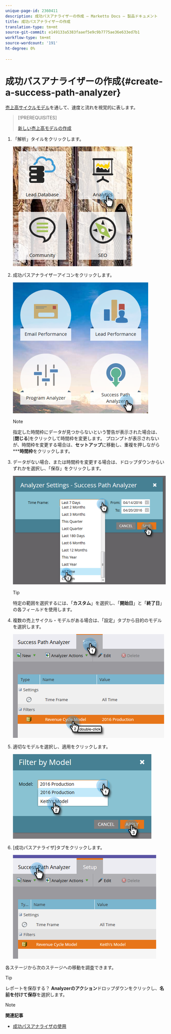 ```yaml
---
unique-page-id: 2360411
description: 成功パスアナライザーの作成 — Marketto Docs — 製品ドキュメント
title: 成功パスアナライザーの作成
translation-type: tm+mt
source-git-commit: e149133a5383faaef5e9c9b7775ae36e633ed7b1
workflow-type: tm+mt
source-wordcount: '191'
ht-degree: 0%

---
```



# 成功パスアナライザーの作成{#create-a-success-path-analyzer}

[売上高サイクルモデル](http://docs.marketo.com/display/docs/revenue+cycle+analytics)を通して、速度と流れを視覚的に表します。

>[!PREREQUISITES]
>
>[新しい売上高モデルの作成](create-a-new-revenue-model.md)

1. 「解析」タイルをクリックします。

   ![](assets/one.png)

1. 成功パスアナライザーアイコンをクリックします。

   ![](assets/two.png)

   >[!NOTE]
   >
   >指定した時間枠にデータが見つからないという警告が表示された場合は、[**閉じる**]をクリックして時間枠を変更します。 プロンプトが表示されないが、時間枠を変更する場合は、**セットアップ**&#x200B;に移動し、重複を押しながら*****時間枠**&#x200B;をクリックします。

1. データがない場合、または時間枠を変更する場合は、ドロップダウンからいずれかを選択し、「保存」をクリックします。

   ![](assets/timeframe.png)

   >[!TIP]
   >
   >特定の範囲を選択するには、「**カスタム**」を選択し、「**開始日**」と「**終了日**」の各フィールドを使用します。

1. 複数の売上サイクル・モデルがある場合は、「設定」タブから目的のモデルを選択します。

   ![](assets/four.png)

1. 適切なモデルを選択し、適用をクリックします。

   ![](assets/five.png)

1. [成功パスアナライザ]タブをクリックします。

   ![](assets/success-tab.png)

各ステージから次のステージへの移動を調査できます。

>[!TIP]
>
>レポートを保存する？ **Analyzerのアクション**&#x200B;ドロップダウンをクリックし、**名前を付けて保存**&#x200B;を選択します。

>[!NOTE]
>
>**関連記事**
>
>* [成功パスアナライザの使用](using-the-success-path-analyzer.md)

>



